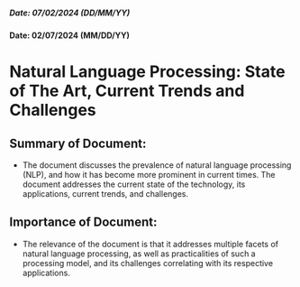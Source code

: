 ##### Date: 07/02/2024 (DD/MM/YY)
#### Date: 02/07/2024 (MM/DD/YY)

# Natural Language Processing: State of The Art, Current Trends and Challenges

## Summary of Document:
- The document discusses the prevalence of natural language processing (NLP), and how it has become more prominent in current times. The document addresses the current state of the technology, its applications, current trends, and challenges. 

## Importance of Document:
- The relevance of the document is that it addresses multiple facets of natural language processing, as well as practicalities of such a processing model, and its challenges correlating with its respective applications. 
